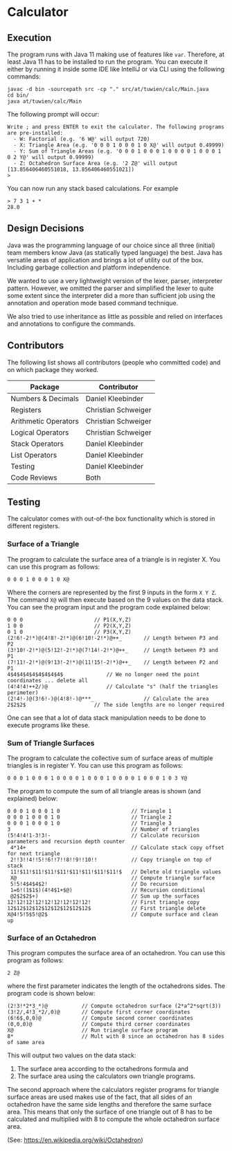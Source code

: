 # Calculator

## Execution
The program runs with Java 11 making use of features like ``var``. Therefore, at least Java 11 has to be installed to run the program. You
can execute it either by running it inside some IDE like IntelliJ or via CLI using the following commands:

```
javac -d bin -sourcepath src -cp "." src/at/tuwien/calc/Main.java
cd bin/
java at/tuwien/calc/Main
```

The following prompt will occur:

```
Write ; and press ENTER to exit the calculator. The following programs are pre-installed:
  - W: Factorial (e.g. '6 W@' will output 720)
  - X: Triangle Area (e.g. '0 0 0 1 0 0 0 1 0 X@' will output 0.49999)
  - Y: Sum of Triangle Areas (e.g. '0 0 0 1 0 0 0 1 0 0 0 0 1 0 0 0 1 0 2 Y@' will output 0.99999)
  - Z: Octahedron Surface Area (e.g. '2 Z@' will output [13.856406460551018, 13.856406460551021])
>
```

You can now run any stack based calculations. For example

```
> 7 3 1 + *
28.0
```

## Design Decisions
Java was the programming language of our choice since all three (initial) team members know Java (as statically typed language) the best. Java
has versatile areas of application and brings a lot of utility out of the box. Including garbage collection and platform independence.

We wanted to use a very lightweight version of the lexer, parser, interpreter pattern. However, we omitted the parser and simplified
the lexer to quite some extent since the interpreter did a more than sufficient job using the annotation and operation mode based command
technique.

We also tried to use inheritance as little as possible and relied on interfaces and annotations to configure the commands.

## Contributors
The following list shows all contributors (people who committed code) and on which package they worked.

| Package                | Contributor         |
|------------------------|---------------------|
| Numbers & Decimals     | Daniel Kleebinder   |
| Registers              | Christian Schweiger |
| Arithmetic Operators   | Christian Schweiger |
| Logical Operators      | Christian Schweiger |
| Stack Operators        | Daniel Kleebinder   |
| List Operators         | Daniel Kleebinder   |
| Testing                | Daniel Kleebinder   |
| Code Reviews           | Both                |

## Testing
The calculator comes with out-of-the box functionality which is stored in different registers.

### Surface of a Triangle
The program to calculate the surface area of a triangle is in register X. You can use this program as follows:

```
0 0 0 1 0 0 0 1 0 X@
```

Where the corners are represented by the first 9 inputs in the form `X Y Z`. The command `X@` will then execute based on the 9 values on the data stack. You can see the program input and the program code explained below:

```
0 0 0						// P1(X,Y,Z)
1 0 0						// P2(X,Y,Z)
0 1 0						// P3(X,Y,Z)
(2!6!-2!*)@(4!8!-2!*)@(6!10!-2!*)@++_		// Length between P3 and P2
(3!10!-2!*)@(5!12!-2!*)@(7!14!-2!*)@++_		// Length between P3 and P1
(7!11!-2!*)@(9!13!-2!*)@(11!15!-2!*)@++_	// Length between P2 and P1
4$4$4$4$4$4$4$4$4$				// We no longer need the point coordinates ... delete all
(4!4!4!++2/)@					// Calculate "s" (half the triangles perimeter)
(2!4!-)@(3!6!-)@(4!8!-)@***_            	// Calculate the area
2$2$2$						// The side lengths are no longer required
```

One can see that a lot of data stack manipulation needs to be done to execute programs like these.

### Sum of Triangle Surfaces
The program to calculate the collective sum of surface areas of multiple triangles is in register Y. You can use this program as follows:

```
0 0 0 1 0 0 0 1 0 0 0 0 1 0 0 0 1 0 0 0 0 1 0 0 0 1 0 3 Y@
```

The program to compute the sum of all triangle areas is shown (and explained) below:

```
0 0 0 1 0 0 0 1 0                       // Triangle 1
0 0 0 1 0 0 0 1 0                       // Triangle 2
0 0 0 1 0 0 0 1 0                       // Triangle 3
3                                       // Number of triangles
(5!4!4!1-3!3!-                          // Calculate recursion parameters and recursion depth counter
 4*14+                                  // Calculate stack copy offset for next triangle
 2!!3!!4!!5!!6!!7!!8!!9!!10!!           // Copy triangle on top of stack
 11!$11!$11!$11!$11!$11!$11!$11!$11!$   // Delete old triangle values
 X@                                     // Compute triangle surface
 5!5!4$4$4$2!                           // Do recursion
 1=6!(1$1$)(4!4$1+$@)                   // Recursion conditional
 @2$2$2$+)                              // Sum up the surfaces
12!12!12!12!12!12!12!12!12!             // First triangle copy
12$12$12$12$12$12$12$12$12$             // First triangle delete
X@4!5!5$5!@2$                           // Compute surface and clean up
```

### Surface of an Octahedron
This program computes the surface area of an octahedron. You can use this program as follows:

```
2 Z@
```

where the first parameter indicates the length of the octahedrons sides. The program code is shown below:

```
(2!3!*2*3_*)@           // Compute octahedron surface (2*a^2*sqrt(3))
(3!2/,4!3_*2/,0)@       // Compute first corner coordinates
(6!6$,0,0)@             // Compute second corner coordinates
(0,0,0)@                // Compute third corner coordinates
X@                      // Run triangle surface program
8*                      // Mult with 8 since an octahedron has 8 sides of same area
```

This will output two values on the data stack:
1. The surface area according to the octahedrons formula and
2. The surface area using the calculators own triangle programs.

The second approach where the calculators register programs for triangle surface areas are used makes use of the fact, that
all sides of an octahedron have the same side lengths and therefore the same surface area. This means that only the surface
of one triangle out of 8 has to be calculated and multiplied with 8 to compute the whole octahedron surface area.

(See: https://en.wikipedia.org/wiki/Octahedron)
